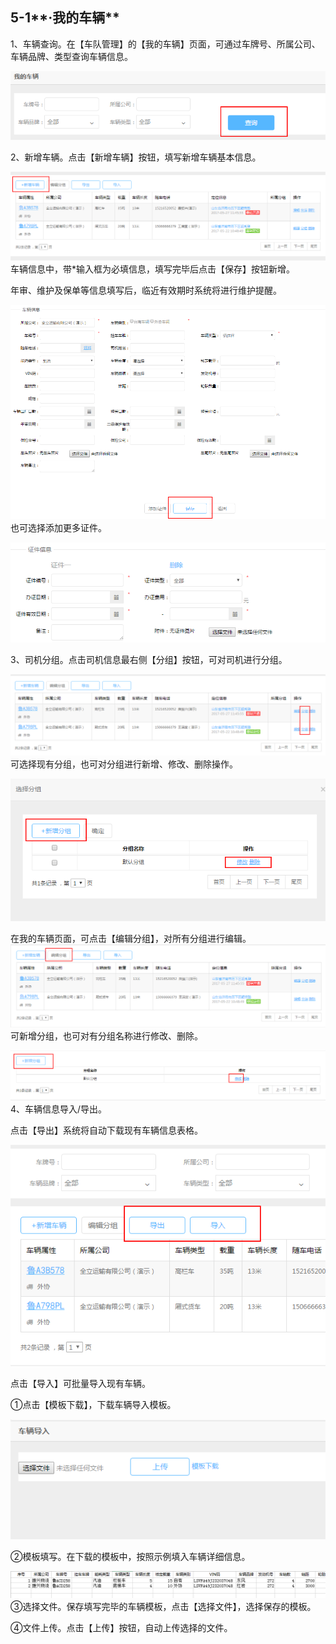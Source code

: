 ## 5-1**·我的车辆**

1、车辆查询。在【车队管理】的【我的车辆】页面，可通过车牌号、所属公司、车辆品牌、类型查询车辆信息。

![](/nassets/c4-1-1.png)

2、新增车辆。点击【新增车辆】按钮，填写新增车辆基本信息。

![](/nassets/c4-1-4.png)车辆信息中，带\*输入框为必填信息，填写完毕后点击【保存】按钮新增。

年审、维护及保单等信息填写后，临近有效期时系统将进行维护提醒。

![](/nassets/c4-1-2.png)也可选择添加更多证件。

![](/nassets/c4-1-5.png)

3、司机分组。点击司机信息最右侧【分组】按钮，可对司机进行分组。

![](/nassets/c4-1-9.png)可选择现有分组，也可对分组进行新增、修改、删除操作。

![](/nassets/c4-1-10.png)

在我的车辆页面，可点击【编辑分组】，对所有分组进行编辑。![](/nassets/c4-1-6.png)可新增分组，也可对有分组名称进行修改、删除。

![](/nassets/c4-1-8.png)4、车辆信息导入/导出。

点击【导出】系统将自动下载现有车辆信息表格。

![](/nassets/c4-1-11.png)

点击【导入】可批量导入现有车辆。

①点击【模板下载】，下载车辆导入模板。

![](/nassets/c4-1-12.png)

②模板填写。在下载的模板中，按照示例填入车辆详细信息。

![](/nassets/c4-1-13.png)③选择文件。保存填写完毕的车辆模板，点击【选择文件】，选择保存的模板。

④文件上传。点击【上传】按钮，自动上传选择的文件。

